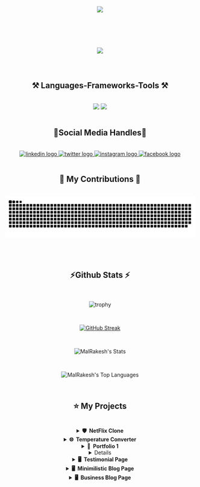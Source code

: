 <h1 align="center">
    <img src="https://readme-typing-svg.herokuapp.com/?font=Righteous&size=40&center=true&vCenter=true&width=500&height=70&color=ffffff&duration=4000&lines=🙏🏻+WELCOME+🙏🏻" />
</h1>

<br>

<h1 align="center">
    <img src="https://readme-typing-svg.herokuapp.com/?font=Righteous&size=35&center=true&vCenter=true&width=500&height=70&color=ffffff&duration=4000&lines=Hi+There!+👋;+My+name+is+Rakesh+Mal;+I'm+a+Web+Developer;+I'm+from+Mumbai+!" />
</h1>

<br/>


<h2 align="center">⚒️ Languages-Frameworks-Tools ⚒️</h2>
<br/>
<div align="center">
    <img src="https://skillicons.dev/icons?i=html,css,javascript,bootstrap,github,figma,git" />
    <img src="https://skillicons.dev/icons?i=java,cs,dotnet,php,mysql" /><br>
</div>


<br>

###

<h2 align="center">📱Social Media Handles📱</h2>
<br>
<div align="center">
  <a href="https://www.linkedin.com/in/rakeshmal" target="_blank">
    <img src="https://img.shields.io/static/v1?message=LinkedIn&logo=linkedin&label=&color=0077B5&logoColor=white&labelColor=&style=for-the-badge" height="35" alt="linkedin logo"  />
  </a>
  <a href="https://twitter.com/_rakeshmal" target="_blank">
    <img src="https://img.shields.io/static/v1?message=Twitter&logo=twitter&label=&color=1DA1F2&logoColor=white&labelColor=&style=for-the-badge" height="35" alt="twitter logo"  />
  </a>
  <a href="https://www.instagram.com/_rakeshmal" target="_blank">
    <img src="https://img.shields.io/static/v1?message=Instagram&logo=instagram&label=&color=E4405F&logoColor=white&labelColor=&style=for-the-badge" height="35" alt="instagram logo"  />
  </a>
  <a href="https://m.facebook.com/profile.php/?id=100043427834453" target="_blank">
    <img src="https://img.shields.io/static/v1?message=Facebook&logo=facebook&label=&color=1877F2&logoColor=white&labelColor=&style=for-the-badge" height="35" alt="facebook logo"  />
  </a>
</div>

<br>

<div align="center">
  <h2>🐍 My Contributions 🐍</h2>
  <br>
  <img alt="snake eating my contributions" src="https://raw.githubusercontent.com/salesp07/salesp07/output/github-contribution-grid-snake.svg" />
  <br/><br/><br/>
</div>

  <br/>


<h2 align="center">⚡Github Stats ⚡</h2>
<br>
<div align="center">

![trophy](https://github-profile-trophy.vercel.app/?username=MalRakesh&theme=onedark&column=-1)

<br>

[![GitHub Streak](https://github-readme-streak-stats-salesp07.vercel.app?user=MalRakesh&theme=highcontrast&hide_border=true&date_format=j%20M%5B%20Y%5D)](https://git.io/streak-stats)

<br>

![MalRakesh's Stats](https://github-readme-stats.vercel.app/api?username=MalRakesh&theme=highcontrast&show_icons=true&rank_icon=github&hide_border=true&count_private=true)

<br>
  
![MalRakesh's Top Languages](https://github-readme-stats.vercel.app/api/top-langs/?username=MalRakesh&theme=highcontrast&show_icons=true&hide_border=true&layout=compact)

</div>

<br/>


### <h2 align="center"> ⭐ My Projects </h2>
<br>
<div align="center">
<details>
  <summary><b>🛡️ &nbsp;NetFlix Clone</b></summary>
  <br/>
  <p align="center">
    <a href="https://github.com/MalRakesh/NetFlix-Clone">
      <img height="120px" src="https://github-readme-stats.vercel.app/api/pin/?username=MalRakesh&repo=NetFlix-Clone&theme=react&bg_color=000000&title_color=fff&icon_color=fa8b00&hide_border=true&show_icons=false" />
    </a>
  </p>
  
</details>

<details>
  <summary><b>🌐 &nbsp;Temperature Converter</b></summary>
  <br/>
  <p align="center">
    <a href="https://github.com/MalRakesh/Temperature-Converter">
      <img height="120px" src="https://github-readme-stats.vercel.app/api/pin/?username=MalRakesh&repo=Temperature-Converter&theme=react&bg_color=000000&title_color=fff&icon_color=fa8b00&hide_border=true&show_icons=false" />
    </a>
  </p>
</details>

<details>
  <summary><b>📱 &nbsp;Portfolio 1</b></summary>
  <br/>
  <p align="center">
    <a href="https://github.com/MalRakesh/Portfolio-1">
      <img height="120px" src="https://github-readme-stats.vercel.app/api/pin/?username=MalRakesh&repo=Portfolio-1&theme=react&bg_color=000000&title_color=fff&icon_color=fa8b00&hide_border=true&show_icons=false"/>
  </p>
</details>

<details>
  <summary><b>🖥️ &nbsp;Contact Page</b></summary>
  <br/>
  <p align="center">
    <a href="https://github.com/MalRakesh/Contact-Page">
      <img height="120px" src="https://github-readme-stats.vercel.app/api/pin/?username=MalRakesh&repo=Contact-Page&theme=react&bg_color=000000&title_color=fff&icon_color=fa8b00&hide_border=true&show_icons=false" />
    </a>
  </p>
</details>

<details>
  <summary><b>🖥️ &nbsp;Testimonial Page</b></summary>
  <br/>
  <p align="center">
    <a href="https://github.com/MalRakesh/Testimonial-Page">
      <img height="120px" src="https://github-readme-stats.vercel.app/api/pin/?username=MalRakesh&repo=Testimonial-Page&theme=react&bg_color=000000&title_color=fff&icon_color=fa8b00&hide_border=true&show_icons=false" />
    </a>
  </p>
</details>

<details>
  <summary><b>🖥️ &nbsp;Minimilistic Blog Page</b></summary>
  <br/>
  <p align="center">
    <a href="https://github.com/MalRakesh/Minimilistic-Blog-Card">
      <img height="120px" src="https://github-readme-stats.vercel.app/api/pin/?username=MalRakesh&repo=Minimilistic-Blog-Card&theme=react&bg_color=000000&title_color=fff&icon_color=fa8b00&hide_border=true&show_icons=false" />
    </a>
  </p>
</details>

<details>
  <summary><b>🖥️ &nbsp;Business Blog Page</b></summary>
  <br/>
  <p align="center">
    <a href="https://github.com/MalRakesh/Business-Blog-Card">
      <img height="120px" src="https://github-readme-stats.vercel.app/api/pin/?username=MalRakesh&repo=Business-Blog-Card&theme=react&bg_color=000000&title_color=fff&icon_color=fa8b00&hide_border=true&show_icons=false" />
    </a>
  </p>
</details>

</div>
